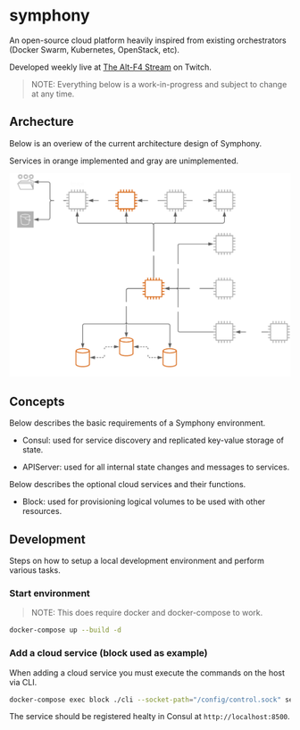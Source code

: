 # symphony

An open-source cloud platform heavily inspired from existing orchestrators (Docker Swarm, Kubernetes, OpenStack, etc).

Developed weekly live at [The Alt-F4 Stream](https://www.twitch.tv/thealtf4stream "The Alt-F4 Stream") on Twitch.

> NOTE: Everything below is a work-in-progress and subject to change at any time.

## Archecture

Below is an overiew of the current architecture design of Symphony.

Services in orange implemented and gray are unimplemented.

![Overiew - Archecture][preview]

## Concepts

Below describes the basic requirements of a Symphony environment.

- Consul: used for service discovery and replicated key-value storage of state.

- APIServer: used for all internal state changes and messages to services.

Below describes the optional cloud services and their functions.

- Block: used for provisioning logical volumes to be used with other resources.

## Development

Steps on how to setup a local development environment and perform various tasks.

### Start environment

> NOTE: This does require docker and docker-compose to work.

```bash
docker-compose up --build -d
```

### Add a cloud service (block used as example)

When adding a cloud service you must execute the commands on the host via CLI.

```bash
docker-compose exec block ./cli --socket-path="/config/control.sock" service new
```

The service should be registered healty in Consul at `http://localhost:8500`.

[preview]: overview-architecture.png "Overview - Archecture"
